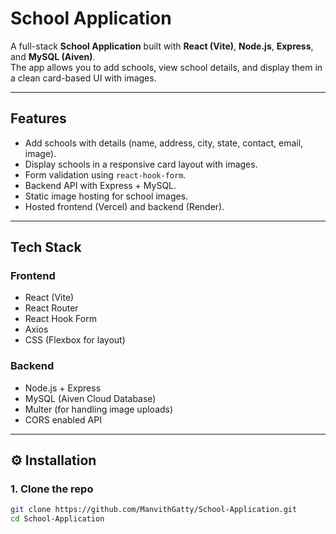 # School Application

A full-stack **School Application** built with **React (Vite)**, **Node.js**, **Express**, and **MySQL (Aiven)**.  
The app allows you to add schools, view school details, and display them in a clean card-based UI with images.

---

## Features
- Add schools with details (name, address, city, state, contact, email, image).
- Display schools in a responsive card layout with images.
- Form validation using `react-hook-form`.
- Backend API with Express + MySQL.
- Static image hosting for school images.
- Hosted frontend (Vercel) and backend (Render).

---

## Tech Stack
### Frontend
- React (Vite)
- React Router
- React Hook Form
- Axios
- CSS (Flexbox for layout)

### Backend
- Node.js + Express
- MySQL (Aiven Cloud Database)
- Multer (for handling image uploads)
- CORS enabled API

---

## ⚙️ Installation

### 1. Clone the repo
```bash
git clone https://github.com/ManvithGatty/School-Application.git
cd School-Application
```
